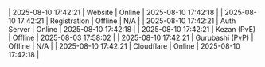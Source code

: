 | 2025-08-10 17:42:21 | Website | Online | 2025-08-10 17:42:18 |
| 2025-08-10 17:42:21 | Registration | Offline | N/A |
| 2025-08-10 17:42:21 | Auth Server | Online | 2025-08-10 17:42:18 |
| 2025-08-10 17:42:21 | Kezan (PvE) | Offline | 2025-08-03 17:58:02 |
| 2025-08-10 17:42:21 | Gurubashi (PvP) | Offline | N/A |
| 2025-08-10 17:42:21 | Cloudflare | Online | 2025-08-10 17:42:18 |
